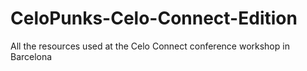 # CeloPunks-Celo-Connect-Edition
All the resources used at the Celo Connect conference workshop in Barcelona
